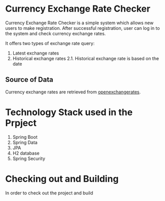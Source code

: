 # Currency Exchange Rate Checker
Currency Exchange Rate Checker is a simple system which allows new users to make registration. After successful registration, user can log in to the system and check currency exchange rates.

It offers two types of exchange rate query:
1. Latest exchange rates
2. Historical exchange rates
2.1. Historical exchange rate is based on the date

## Source of Data 
Currency exchange rates are retrieved from [openexchangerates](https://openexchangerates.org).

# Technology Stack used in the Prpject
1. Spring Boot
2. Spring Data
3. JPA
4. H2 database
5. Spring Security

# Checking out and Building
In order to check out the project and build 
